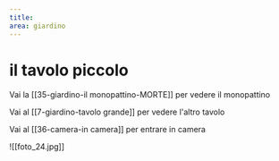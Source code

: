 ```yaml
---
title: 
area: giardino
---
```

# il tavolo piccolo

Vai la [[35-giardino-il monopattino-MORTE]] per vedere il monopattino

Vai al [[7-giardino-tavolo grande]] per vedere l'altro tavolo

Vai al [[36-camera-in camera]] per entrare in camera

![[foto_24.jpg]]